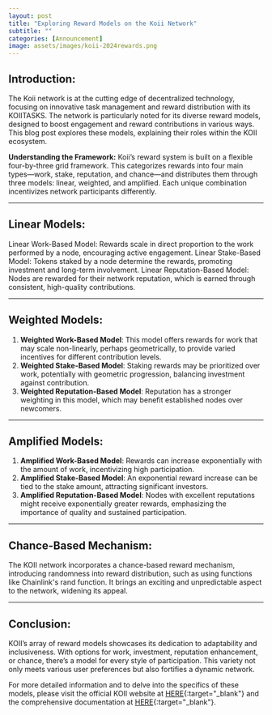 ```yaml
---
layout: post
title: "Exploring Reward Models on the Koii Network"
subtitle: ""
categories: [Announcement]
image: assets/images/koii-2024rewards.png
---
```


## Introduction:
The Koii network is at the cutting edge of decentralized technology, focusing on innovative task management and reward distribution with its KOIITASKS. The network is particularly noted for its diverse reward models, designed to boost engagement and reward contributions in various ways. This blog post explores these models, explaining their roles within the KOII ecosystem.

**Understanding the Framework:**
Koii’s reward system is built on a flexible four-by-three grid framework. This categorizes rewards into four main types—work, stake, reputation, and chance—and distributes them through three models: linear, weighted, and amplified. Each unique combination incentivizes network participants differently.

---

## Linear Models:

Linear Work-Based Model: Rewards scale in direct proportion to the work performed by a node, encouraging active engagement.
Linear Stake-Based Model: Tokens staked by a node determine the rewards, promoting investment and long-term involvement.
Linear Reputation-Based Model: Nodes are rewarded for their network reputation, which is earned through consistent, high-quality contributions.

---

## Weighted Models:

1. **Weighted Work-Based Model**: This model offers rewards for work that may scale non-linearly, perhaps geometrically, to provide varied incentives for different contribution levels.
2. **Weighted Stake-Based Model**: Staking rewards may be prioritized over work, potentially with geometric progression, balancing investment against contribution.
3. **Weighted Reputation-Based Model**: Reputation has a stronger weighting in this model, which may benefit established nodes over newcomers.

---

## Amplified Models:

1. **Amplified Work-Based Model**: Rewards can increase exponentially with the amount of work, incentivizing high participation.
2. **Amplified Stake-Based Model**: An exponential reward increase can be tied to the stake amount, attracting significant investors.
3. **Amplified Reputation-Based Model**: Nodes with excellent reputations might receive exponentially greater rewards, emphasizing the importance of quality and sustained participation.

---

## Chance-Based Mechanism:

The KOII network incorporates a chance-based reward mechanism, introducing randomness into reward distribution, such as using functions like Chainlink's rand function. It brings an exciting and unpredictable aspect to the network, widening its appeal.

---

## Conclusion:
KOII’s array of reward models showcases its dedication to adaptability and inclusiveness. With options for work, investment, reputation enhancement, or chance, there’s a model for every style of participation. This variety not only meets various user preferences but also fortifies a dynamic network.

For more detailed information and to delve into the specifics of these models, please visit the official KOII website at [HERE](https://www.koii.network/){:target="\_blank"} and the comprehensive documentation at [HERE](https://docs.koii.network/){:target="\_blank"}.